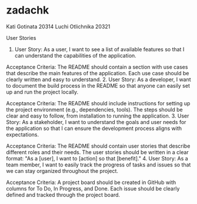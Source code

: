 # zadachk
Kati Gotinata 20314
Luchi Otlichnika 20321

User Stories
1. User Story: As a user, I want to see a list of available features so that I can understand the capabilities of the application.

Acceptance Criteria:
The README should contain a section with use cases that describe the main features of the application.
Each use case should be clearly written and easy to understand.
2. User Story: As a developer, I want to document the build process in the README so that anyone can easily set up and run the project locally.

Acceptance Criteria:
The README should include instructions for setting up the project environment (e.g., dependencies, tools).
The steps should be clear and easy to follow, from installation to running the application.
3. User Story: As a stakeholder, I want to understand the goals and user needs for the application so that I can ensure the development process aligns with expectations.

Acceptance Criteria:
The README should contain user stories that describe different roles and their needs.
The user stories should be written in a clear format: "As a [user], I want to [action] so that [benefit]."
4. User Story: As a team member, I want to easily track the progress of tasks and issues so that we can stay organized throughout the project.

Acceptance Criteria:
A project board should be created in GitHub with columns for To Do, In Progress, and Done.
Each issue should be clearly defined and tracked through the project board.
